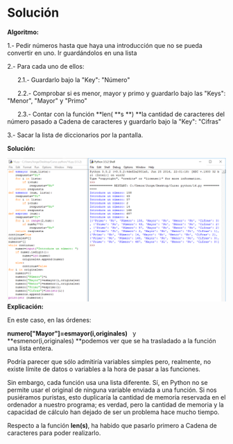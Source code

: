 
# Solución

**Algoritmo:**

1.- Pedir números hasta que haya una introducción que no se pueda convertir en uno. Ir guardándolos en una lista

2.- Para cada uno de ellos:

      2.1.- Guardarlo bajo la "Key": "Número"

      2.2.- Comprobar si es menor, mayor y primo y guardarlo bajo las "Keys": "Menor", "Mayor" y "Primo"

      2.3.- Contar con la función **len( **s **) **la cantidad de caracteres del número pasado a Cadena de caracteres y guardarlo bajo la "Key": "Cifras"

3.- Sacar la lista de diccionarios por la pantalla. 

**Solución:**

![](img/16.png)
**Explicación:**

En este caso, en las órdenes:

**numero["Mayor"]=esmayor(i,originales)**   y **esmenor(i,originales) **podemos ver que se ha trasladado a la función una lista entera. 

Podría parecer que sólo admitiría variables simples pero, realmente, no existe límite de datos o variables a la hora de pasar a las funciones.

Sin embargo, cada función usa una lista diferente. Sí, en Python no se permite usar el original de ninguna variable enviada a una función. Si nos pusiéramos puristas, esto duplicaría la cantidad de memoria reservada en el ordenador a nuestro programa; es verdad, pero la cantidad de memoria y la capacidad de cálculo han dejado de ser un problema hace mucho tiempo.

Respecto a la función **len(**s**)**, ha habido que pasarlo primero a Cadena de caracteres para poder realizarlo.  

